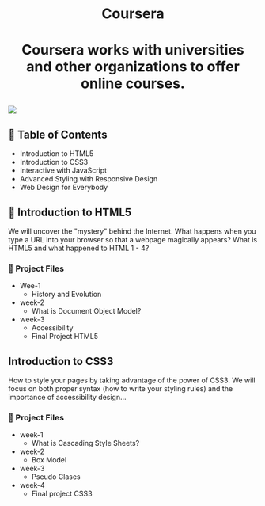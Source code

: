 <h1 align="center"> Coursera <h1>

<p align="center"> Coursera works with universities and other organizations to offer online courses. </p>

![](https://s3.amazonaws.com/coursera/media/Grid_Coursera_Partners_updated.png)

## 📖 Table of Contents

- Introduction to HTML5
- Introduction to CSS3
- Interactive with JavaScript
- Advanced Styling with Responsive Design
- Web Design for Everybody

## 📝 Introduction to HTML5

We will uncover the "mystery" behind the Internet. What happens when you type a URL into your browser so that a webpage magically appears? What is HTML5 and what happened to HTML 1 - 4?

### 💾 Project Files

- Wee-1
  - History and Evolution
- week-2
  - What is Document Object Model?
- week-3
  - Accessibility
  - Final Project HTML5

## Introduction to CSS3

How to style your pages by taking advantage of the power of CSS3. We will focus on both proper syntax (how to write your styling rules) and the importance of accessibility design...

### 💾 Project Files

- week-1
  - What is Cascading Style Sheets?
- week-2
  - Box Model
- week-3
  - Pseudo Clases
- week-4
  - Final project CSS3
